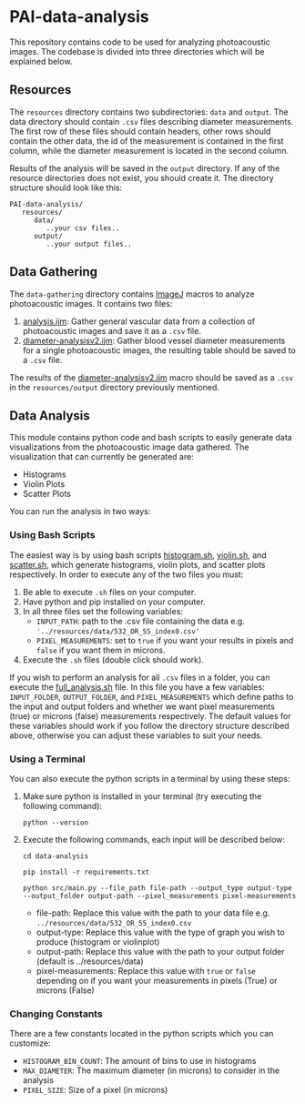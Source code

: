 # PAI-data-analysis
This repository contains code to be used for analyzing photoacoustic images. The codebase is divided into three directories which will be explained below.

## Resources
The `resources` directory contains two subdirectories: `data` and `output`. The data directory should contain `.csv` files describing diameter measurements.
The first row of these files should contain headers, other rows should contain the other data, the id of the measurement is contained in the first column, 
while the diameter measurement is located in the second column. 

Results of the analysis will be saved in the `output` directory. 
If any of the resource directories does not exist, you should create it. The directory structure should look like this:

```
PAI-data-analysis/
   resources/
      data/
         ..your csv files..
      output/
         ..your output files..
```

## Data Gathering
The `data-gathering` directory contains [ImageJ](https://imagej.net/ij/) macros to analyze photoacoustic images. It contains two files:
1. [analysis.ijm](data-gathering/src/analysis.ijm): Gather general vascular data from a collection of photoacoustic images and save it as a `.csv` file.
2. [diameter-analysisv2.ijm](data-gathering/src/diameter-analysisv2.ijm): Gather blood vessel diameter measurements for a single photoacoustic images, the resulting table should be saved to a `.csv` file.

The results of the [diameter-analysisv2.ijm](data-gathering/src/diameter-analysisv2.ijm) macro should be saved as a `.csv` in the `resources/output` directory previously mentioned.

## Data Analysis
This module contains python code and bash scripts to easily generate data visualizations from the photoacoustic image data gathered.
The visualization that can currently be generated are:
- Histograms
- Violin Plots
- Scatter Plots

You can run the analysis in two ways:

### Using Bash Scripts
The easiest way is by using bash scripts [histogram.sh](data-analysis/histogram.sh), [violin.sh](data-analysis/violin.sh), and [scatter.sh](data-analysis/scatter.sh), which generate histograms, violin plots, and scatter plots respectively.
In order to execute any of the two files you must:
1. Be able to execute `.sh` files on your computer.
2. Have python and pip installed on your computer.
3. In all three files set the following variables:
   - `INPUT_PATH`: path to the .csv file containing the data e.g. `'../resources/data/532_OR_55_index0.csv'`
   - `PIXEL_MEASUREMENTS`: set to `true` if you want your results in pixels and `false` if you want them in microns.
4. Execute the `.sh` files (double click should work).

If you wish to perform an analysis for all `.csv` files in a folder, you can execute the [full_analysis.sh](data-analysis/full_analysis.sh) file.
In this file you have a few variables: `INPUT_FOLDER`, `OUTPUT_FOLDER`, and `PIXEL_MEASUREMENTS` which define paths to the input and output folders and whether we want pixel measurements (true) or microns (false) measurements respectively. The default values
for these variables should work if you follow the directory structure described above, otherwise you can adjust these variables to suit your needs.

### Using a Terminal
You can also execute the python scripts in a terminal by using these steps:
1. Make sure python is installed in your terminal (try executing the following command):
    ```commandline
    python --version
    ```
2. Execute the following commands, each input will be described below:
    ```commandline
    cd data-analysis 
    ```
    ```commandline
    pip install -r requirements.txt
    ```
    ```commandline
    python src/main.py --file_path file-path --output_type output-type --output_folder output-path --pixel_measurements pixel-measurements
    ```
   - file-path: Replace this value with the path to your data file e.g. `../resources/data/532_OR_55_index0.csv`
   - output-type: Replace this value with the type of graph you wish to produce (histogram or violinplot)
   - output-path: Replace this value with the path to your output folder (default is ../resources/data)
   - pixel-measurements: Replace this value with `true` or `false` depending on if you want your measurements in pixels (True) or microns (False)
### Changing Constants
There are a few constants located in the python scripts which you can customize:
- `HISTOGRAM_BIN_COUNT`: The amount of bins to use in histograms
- `MAX_DIAMETER`: The maximum diameter (in microns) to consider in the analysis
- `PIXEL_SIZE`: Size of a pixel (in microns)
